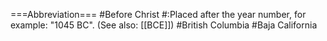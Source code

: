 ===Abbreviation===
#Before Christ
#:Placed after the year number, for example: "1045 BC".  (See also: [[BCE]])
#British Columbia
#Baja California